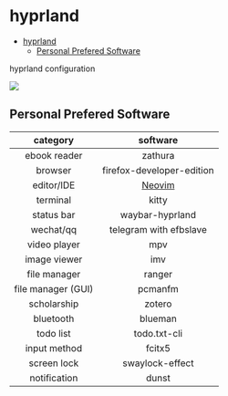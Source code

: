 # hyprland

<!--toc:start-->

- [hyprland](#hyprland)
  - [Personal Prefered Software](#personal-prefered-software)
  <!--toc:end-->

hyprland configuration

![](screenshots/hyprland.png)

## Personal Prefered Software

|      category      |                  software                  |
| :----------------: | :----------------------------------------: |
|    ebook reader    |                  zathura                   |
|      browser       |         firefox-developer-edition          |
|     editor/IDE     | [Neovim](https://github.com/ch3n9w/neovim) |
|      terminal      |                   kitty                    |
|     status bar     |              waybar-hyprland               |
|     wechat/qq      |           telegram with efbslave           |
|    video player    |                    mpv                     |
|    image viewer    |                    imv                     |
|    file manager    |                   ranger                   |
| file manager (GUI) |                  pcmanfm                   |
|    scholarship     |                   zotero                   |
|     bluetooth      |                  blueman                   |
|     todo list      |                todo.txt-cli                |
|    input method    |                   fcitx5                   |
|    screen lock     |              swaylock-effect               |
|    notification    |                   dunst                    |

